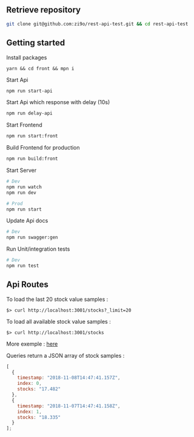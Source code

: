 ## Retrieve repository

```sh
git clone git@github.com:zi9o/rest-api-test.git && cd rest-api-test
```

## Getting started

Install packages

```
yarn && cd front && mpn i
```

Start Api

```bash
npm run start-api
```

Start Api which response with delay (10s)

```bash
npm run delay-api
```

Start Frontend

```bash
npm run start:front
```

Build Frontend for production

```bash
npm run build:front
```

Start Server

```bash
# Dev
npm run watch
npm run dev

# Prod
npm run start
```

Update Api docs

```bash
# Dev
npm run swagger:gen
```

Run Unit/integration tests

```bash
# Dev
npm run test
```

## Api Routes

To load the last 20 stock value samples :

```console
$> curl http://localhost:3001/stocks?_limit=20
```

To load all available stock value samples :

```console
$> curl http://localhost:3001/stocks
```

More exemple : [here](https://github.com/typicode/json-server#routes)

Queries return a JSON array of stock samples :

```javascript
[
  {
    timestamp: "2018-11-08T14:47:41.157Z",
    index: 0,
    stocks: "17.482"
  },
  {
    timestamp: "2018-11-07T14:47:41.158Z",
    index: 1,
    stocks: "18.335"
  }
];
```
